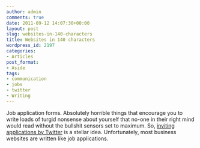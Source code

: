 ```yaml
---
author: admin
comments: true
date: 2011-09-12 14:07:30+00:00
layout: post
slug: websites-in-140-characters
title: Websites in 140 characters
wordpress_id: 2197
categories:
- Articles
post_format:
- Aside
tags:
- communication
- jobs
- twitter
- Writing
---
```


Job application forms. Absolutely horrible things that encourage you to write loads of turgid nonsense about yourself that no-one in their right mind would read without the bullshit sensors set to maximum. So, [inviting applications by Twitter](http://blogs.journalism.co.uk/editors/2011/09/12/regional-newspaper-editor-asks-for-job-applications-via-twitter/) is a stellar idea. Unfortunately, most business websites are written like job applications.
